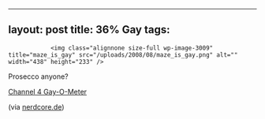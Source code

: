 
---
layout: post
title: 36% Gay
tags:
---


                <img class="alignnone size-full wp-image-3009" title="maze_is_gay" src="/uploads/2008/08/maze_is_gay.png" alt="" width="438" height="233" />
<p>Prosecco anyone?</p>
<p><a href="http://www.channel4.com/life/microsites/G/gayometer/gayometer.html">Channel 4 Gay-O-Meter</a></p>
<p>(via <a href="http://www.nerdcore.de/wp/2008/08/20/30-schwul/">nerdcore.de</a>)</p>
